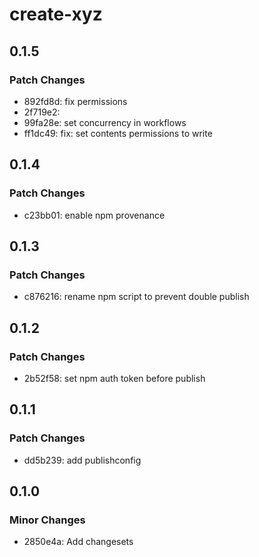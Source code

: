 # create-xyz

## 0.1.5

### Patch Changes

- 892fd8d: fix permissions
- 2f719e2:
- 99fa28e: set concurrency in workflows
- ff1dc49: fix: set contents permissions to write

## 0.1.4

### Patch Changes

- c23bb01: enable npm provenance

## 0.1.3

### Patch Changes

- c876216: rename npm script to prevent double publish

## 0.1.2

### Patch Changes

- 2b52f58: set npm auth token before publish

## 0.1.1

### Patch Changes

- dd5b239: add publishconfig

## 0.1.0

### Minor Changes

- 2850e4a: Add changesets
